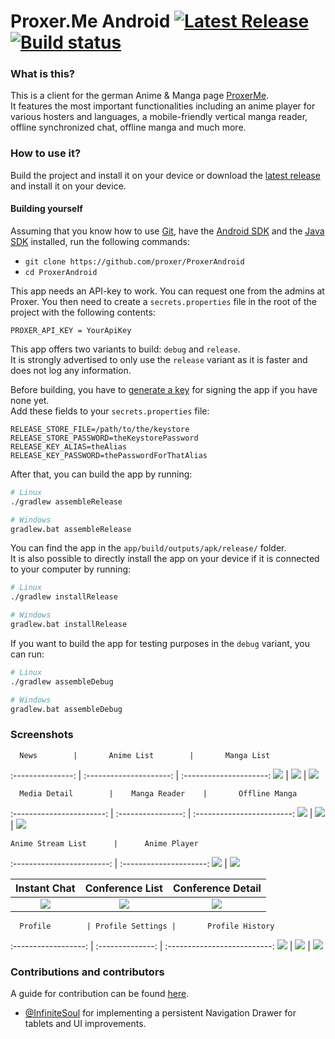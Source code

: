 # Proxer.Me Android [![Latest Release](https://img.shields.io/github/release/proxer/ProxerAndroid.svg)](https://github.com/proxer/ProxerAndroid/releases/latest) [![Build status](https://circleci.com/gh/proxer/ProxerAndroid.svg?style=shield)](https://circleci.com/gh/proxer/ProxerAndroid)

### What is this?

This is a client for the german Anime & Manga page [ProxerMe](https://proxer.me/).<br>
It features the most important functionalities including an anime player for various hosters and languages, a mobile-friendly vertical manga reader, offline synchronized chat, offline manga and much more.

### How to use it?

Build the project and install it on your device or download the [latest release](https://github.com/proxer/ProxerAndroid/releases) and install it on your device.

#### Building yourself

Assuming that you know how to use [Git](https://git-scm.com/), have the [Android SDK](https://developer.android.com/sdk/index.html) and the [Java SDK](http://www.oracle.com/technetwork/java/javase/overview/index.html) installed, run the following commands:

- `git clone https://github.com/proxer/ProxerAndroid`
- `cd ProxerAndroid`

This app needs an API-key to work. You can request one from the admins at Proxer. You then need to create a `secrets.properties` file in the root of the project with the following contents:

```
PROXER_API_KEY = YourApiKey
```

This app offers two variants to build: `debug` and `release`.<br>
It is strongly advertised to only use the `release` variant as it is faster and does not log any information.

Before building, you have to [generate a key](https://developer.android.com/studio/publish/app-signing.html#generate-key) for signing the app if you have none yet.<br>
Add these fields to your `secrets.properties` file:

```
RELEASE_STORE_FILE=/path/to/the/keystore
RELEASE_STORE_PASSWORD=theKeystorePassword
RELEASE_KEY_ALIAS=theAlias
RELEASE_KEY_PASSWORD=thePasswordForThatAlias
```

After that, you can build the app by running:

```bash
# Linux
./gradlew assembleRelease

# Windows
gradlew.bat assembleRelease
```

You can find the app in the `app/build/outputs/apk/release/` folder.<br>
It is also possible to directly install the app on your device if it is connected to your computer by running:

```bash
# Linux
./gradlew installRelease

# Windows
gradlew.bat installRelease
```

If you want to build the app for testing purposes in the `debug` variant, you can run:

```bash
# Linux
./gradlew assembleDebug

# Windows
gradlew.bat assembleDebug
```

### Screenshots

      News        |       Anime List        |       Manga List
:---------------: | :---------------------: | :---------------------:
![](art/news.png) | ![](art/anime-list.png) | ![](art/manga-list.png)

      Media Detail        |    Manga Reader    |       Offline Manga
:-----------------------: | :----------------: | :------------------------:
![](art/media-detail.png) | ![](art/manga.png) | ![](art/offline-manga.png)

    Anime Stream List      |      Anime Player
:------------------------: | :---------------------:
![](art/anime-streams.png) | ![](art/anime-play.png)

  Instant Chat    |       Conference List        |      Conference Detail
:---------------: | :--------------------------: | :--------------------------:
![](art/chat.png) | ![](art/conference-list.png) | ![](art/conference-info.png)

      Profile        | Profile Settings |       Profile History
:------------------: | :--------------: | :--------------------------:
![](art/profile.png) | ![](art/ucp.png) | ![](art/profile-history.png)

### Contributions and contributors

A guide for contribution can be found [here](.github/CONTRIBUTING.md).

- [@InfiniteSoul](https://github.com/InfiniteSoul) for implementing a persistent Navigation Drawer for tablets and UI improvements.

